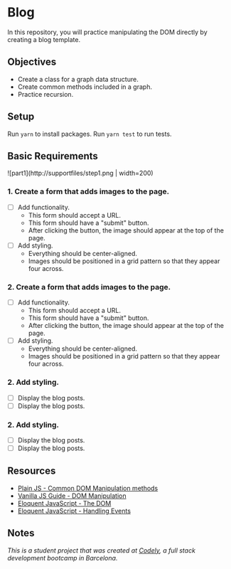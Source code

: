 # Blog

In this repository, you will practice manipulating the DOM directly by creating a blog template.

## Objectives

  - Create a class for a graph data structure.
  - Create common methods included in a graph.
  - Practice recursion.

## Setup

Run `yarn` to install packages.
Run `yarn test` to run tests.

## Basic Requirements

![part1](http://supportfiles/step1.png | width=200)

### 1. Create a form that adds images to the page.
  - [ ] Add functionality.
    - This form should accept a URL.
    - This form should have a "submit" button.
    - After clicking the button, the image should appear at the top of the page.
  - [ ] Add styling.
    - Everything should be center-aligned.
    - Images should be positioned in a grid pattern so that they appear four across.

### 2. Create a form that adds images to the page.
  - [ ] Add functionality.
    - This form should accept a URL.
    - This form should have a "submit" button.
    - After clicking the button, the image should appear at the top of the page.
  - [ ] Add styling.
    - Everything should be center-aligned.
    - Images should be positioned in a grid pattern so that they appear four across.


### 2. Add styling.
  - [ ] Display the blog posts.
  - [ ] Display the blog posts.  

### 2. Add styling.
  - [ ] Display the blog posts.
  - [ ] Display the blog posts.  

## Resources
  - [Plain JS - Common DOM Manipulation methods](https://plainjs.com/javascript/manipulation/)
  - [Vanilla JS Guide - DOM Manipulation](https://vanillajsguides.com/dom-manipulation/)
  - [Eloquent JavaScript - The DOM](https://eloquentjavascript.net/14_dom.html)
  - [Eloquent JavaScript - Handling Events](https://eloquentjavascript.net/15_event.html)


## Notes
_This is a student project that was created at [Codely](http://codely.tech), a full stack development bootcamp in Barcelona._
